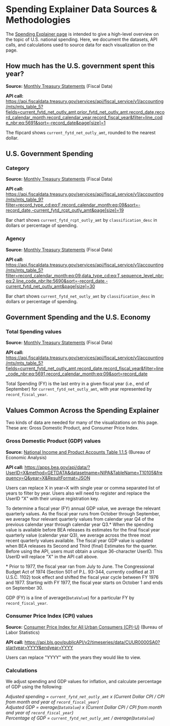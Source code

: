 # Spending Explainer Data Sources & Methodologies

The [Spending Explainer page](https://fiscaldata.treasury.gov/federal-spending/) is intended to give a high-level overview on the topic of U.S. national spending. Here, we document the datasets, API calls, and calculations used to source data for each visualization on the page.


## How much has the U.S. government spent this year?

**Source:** [Monthly Treasury Statements](https://fiscaldata.treasury.gov/datasets/monthly-treasury-statement/outlays-of-the-u-s-government) (Fiscal Data)

**API call:** https://api.fiscaldata.treasury.gov/services/api/fiscal_service/v1/accounting/mts/mts_table_5?fields=current_fytd_net_outly_amt,prior_fytd_net_outly_amt,record_date,record_calendar_month,record_calendar_year,record_fiscal_year&filter=line_code_nbr:eq:5691&sort=-record_date&page[size]=1

The flipcard shows `current_fytd_net_outly_amt`, rounded to the nearest dollar. 


## U.S. Government Spending

### Category

**Source:** [Monthly Treasury Statements](https://fiscaldata.treasury.gov/datasets/monthly-treasury-statement/summary-of-receipts-by-source-and-outlays-by-function-of-the-u-s-government) (Fiscal Data)

**API call:** https://api.fiscaldata.treasury.gov/services/api/fiscal_service/v1/accounting/mts/mts_table_9?filter=record_type_cd:eq:F,record_calendar_month:eq:09&sort=-record_date,-current_fytd_rcpt_outly_amt&page[size]=19

Bar chart shows `current_fytd_rcpt_outly_amt` by `classification_desc` in dollars or percentage of spending.

### Agency

**Source:** [Monthly Treasury Statements](https://fiscaldata.treasury.gov/datasets/monthly-treasury-statement/outlays-of-the-u-s-government) (Fiscal Data)

**API call:** https://api.fiscaldata.treasury.gov/services/api/fiscal_service/v1/accounting/mts/mts_table_5?filter=record_calendar_month:eq:09,data_type_cd:eq:T,sequence_level_nbr:eq:2,line_code_nbr:lte:5690&sort=-record_date,-current_fytd_net_outly_amt&page[size]=30

Bar chart shows `current_fytd_net_outly_amt` by `classification_desc` in dollars or percentage of spending.

## Government Spending and the U.S. Economy
### Total Spending values

**Source:** [Monthly Treasury Statements](https://fiscaldata.treasury.gov/datasets/monthly-treasury-statement/outlays-of-the-u-s-government) (Fiscal Data)

**API call:** https://api.fiscaldata.treasury.gov/services/api/fiscal_service/v1/accounting/mts/mts_table_5?fields=current_fytd_net_outly_amt,record_date,record_fiscal_year&filter=line_code_nbr:eq:5691,record_calendar_month:eq:09&sort=record_date	

Total Spending (FY) is the last entry in a given fiscal year (i.e., end of September) for `current_fytd_net_outly_amt`, with year represented by `record_fiscal_year`.

## Values Common Across the Spending Explainer
Two kinds of data are needed for many of the visualizations on this page. These are: Gross Domestic Product, and Consumer Price Index.

### Gross Domestic Product (GDP) values	

**Source:** [National Income and Product Accounts Table 1.1.5](https://apps.bea.gov/iTable/iTable.cfm?reqid=19&step=3&isuri=1&nipa_table_list=5&categories=survey) (Bureau of Economic Analysis)

**API call:** https://apps.bea.gov/api/data/?UserID=X&method=GETDATA&datasetname=NIPA&TableName=T10105&frequency=Q&year=X&ResultFormat=JSON	

Users can replace X in year=X with single year or comma separated list of years to filter by year. Users also will need to register and replace the UserID "X" with their unique registration key.

To determine a fiscal year (FY) annual GDP value, we average the relevant quarterly values. As the fiscal year runs from October through September, we average four relevant quarterly values from calendar year Q4 of the previous calendar year through calendar year Q3.* When the spending value is available before BEA releases its estimates for the final fiscal year quarterly value (calendar year Q3), we average across the three most recent quarterly values available. The fiscal year GDP value is updated when BEA releases its Second and Third (final) Estimates for the quarter.
Before using the API, users must obtain a unique 36-character UserID.  This UserID will replace "X" in the API call above.

\* Prior to 1977, the fiscal year ran from July to June. The Congressional Budget Act of 1974 (Section 501 of P.L. 93-344, currently codified at 31 U.S.C. 1102) took effect and shifted the fiscal year cycle between FY 1976 and 1977. Starting with FY 1977, the fiscal year starts on October 1 and ends on September 30.

GDP (FY) is a line of average(`DataValue`) for a particular FY by `record_fiscal_year`.

### Consumer Price Index (CPI) values

**Source:** [Consumer Price Index for All Urban Consumers (CPI-U)](https://data.bls.gov/timeseries/CUUR0000SA0) (Bureau of Labor Statistics)

**API call:** https://api.bls.gov/publicAPI/v2/timeseries/data/CUUR0000SA0?startyear=YYYY&endyear=YYYY

Users can replace "YYYY" with the years they would like to view.

### Calculations
We adjust spending and GDP values for inflation, and calculate percentage of GDP using the following:

*Adjusted spending = `current_fytd_net_outly_amt` x (Current Dollar CPI / CPI from month and year of `record_fiscal_year`)* <br>
*Adjusted GDP = average(`DataValue`) x (Current Dollar CPI / CPI from month and year of `record_fiscal_year`)*	<br>
*Percentage of GDP = `current_fytd_net_outly_amt` / average(`DataValue`)*
